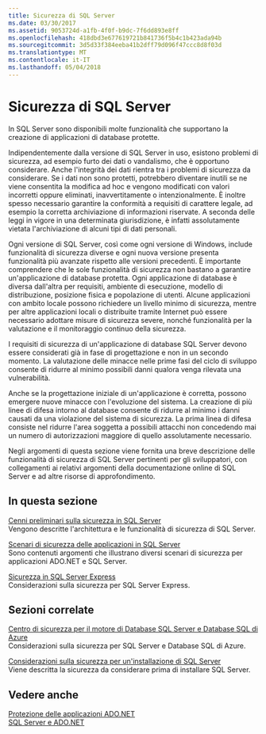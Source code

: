 ```yaml
---
title: Sicurezza di SQL Server
ms.date: 03/30/2017
ms.assetid: 9053724d-a1fb-4f0f-b9dc-7f6dd893e8ff
ms.openlocfilehash: 418dbd3e677619721b841736f5b4c1b423ada94b
ms.sourcegitcommit: 3d5d33f384eeba41b2dff79d096f47ccc8d8f03d
ms.translationtype: MT
ms.contentlocale: it-IT
ms.lasthandoff: 05/04/2018
---
```

# <a name="sql-server-security"></a>Sicurezza di SQL Server
In SQL Server sono disponibili molte funzionalità che supportano la creazione di applicazioni di database protette.  
  
 Indipendentemente dalla versione di SQL Server in uso, esistono problemi di sicurezza, ad esempio furto dei dati o vandalismo, che è opportuno considerare. Anche l'integrità dei dati rientra tra i problemi di sicurezza da considerare. Se i dati non sono protetti, potrebbero diventare inutili se ne viene consentita la modifica ad hoc e vengono modificati con valori incorretti oppure eliminati, inavvertitamente o intenzionalmente. È inoltre spesso necessario garantire la conformità a requisiti di carattere legale, ad esempio la corretta archiviazione di informazioni riservate. A seconda delle leggi in vigore in una determinata giurisdizione, è infatti assolutamente vietata l'archiviazione di alcuni tipi di dati personali.  
  
 Ogni versione di SQL Server, così come ogni versione di Windows, include funzionalità di sicurezza diverse e ogni nuova versione presenta funzionalità più avanzate rispetto alle versioni precedenti. È importante comprendere che le sole funzionalità di sicurezza non bastano a garantire un'applicazione di database protetta. Ogni applicazione di database è diversa dall'altra per requisiti, ambiente di esecuzione, modello di distribuzione, posizione fisica e popolazione di utenti. Alcune applicazioni con ambito locale possono richiedere un livello minimo di sicurezza, mentre per altre applicazioni locali o distribuite tramite Internet può essere necessario adottare misure di sicurezza severe, nonché funzionalità per la valutazione e il monitoraggio continuo della sicurezza.  
  
 I requisiti di sicurezza di un'applicazione di database SQL Server devono essere considerati già in fase di progettazione e non in un secondo momento. La valutazione delle minacce nelle prime fasi del ciclo di sviluppo consente di ridurre al minimo possibili danni qualora venga rilevata una vulnerabilità.  
  
 Anche se la progettazione iniziale di un'applicazione è corretta, possono emergere nuove minacce con l'evoluzione del sistema. La creazione di più linee di difesa intorno al database consente di ridurre al minimo i danni causati da una violazione del sistema di sicurezza. La prima linea di difesa consiste nel ridurre l'area soggetta a possibili attacchi non concedendo mai un numero di autorizzazioni maggiore di quello assolutamente necessario.  
  
 Negli argomenti di questa sezione viene fornita una breve descrizione delle funzionalità di sicurezza di SQL Server pertinenti per gli sviluppatori, con collegamenti ai relativi argomenti della documentazione online di SQL Server e ad altre risorse di approfondimento.  
  
## <a name="in-this-section"></a>In questa sezione  
 [Cenni preliminari sulla sicurezza in SQL Server](../../../../../docs/framework/data/adonet/sql/overview-of-sql-server-security.md)  
 Vengono descritte l'architettura e le funzionalità di sicurezza di SQL Server.  
  
 [Scenari di sicurezza delle applicazioni in SQL Server](../../../../../docs/framework/data/adonet/sql/application-security-scenarios-in-sql-server.md)  
 Sono contenuti argomenti che illustrano diversi scenari di sicurezza per applicazioni ADO.NET e SQL Server.  
  
 [Sicurezza in SQL Server Express](../../../../../docs/framework/data/adonet/sql/sql-server-express-security.md)  
 Considerazioni sulla sicurezza per SQL Server Express.  
  
## <a name="related-sections"></a>Sezioni correlate  
[Centro di sicurezza per il motore di Database SQL Server e Database SQL di Azure](/sql/relational-databases/security/security-center-for-sql-server-database-engine-and-azure-sql-database)  
Considerazioni sulla sicurezza per SQL Server e Database SQL di Azure.

[Considerazioni sulla sicurezza per un'installazione di SQL Server](/sql/sql-server/install/security-considerations-for-a-sql-server-installation)  
Viene descritta la sicurezza da considerare prima di installare SQL Server.

## <a name="see-also"></a>Vedere anche  
 [Protezione delle applicazioni ADO.NET](../../../../../docs/framework/data/adonet/securing-ado-net-applications.md)  
 [SQL Server e ADO.NET](../../../../../docs/framework/data/adonet/sql/index.md)  
